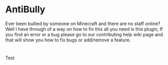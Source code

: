 # AntiBully
Ever been bullied by someone on Minecraft and there are no staff online? Well I have through of a way on how to fix this all you need is this plugin, If you find an error or a bug please go to our contributing help wiki page and that will show you how to fix bugs or add/remove a feature.

#
Test
